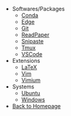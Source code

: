 - Softwares/Packages
    - [Conda](shortcuts/conda_commands.md)
    - [Edge](shortcuts/edge_shortcuts.md)
    - [Git](shortcuts/git_commands.md)
    - [ReadPaper](shortcuts/readpaper_shortcuts.md)
    - [Snipaste](shortcuts/snipaste_shortcuts.md)
    - [Tmux](shortcuts/tmux_commands.md)
    - [VSCode](shortcuts/vscode_shortcuts.md)
- Extensions
    - [LaTeX](shortcuts/latex_shortcuts.md)
    - [Vim](shortcuts/vim_shortcuts.md)
    - [Vimium](shortcuts/vimium_shortcuts.md)
- Systems
    - [Ubuntu](shortcuts/ubuntu_commands.md)
    - [Windows](shortcuts/win_shortcuts.md)
- [Back to Homepage](README.md)